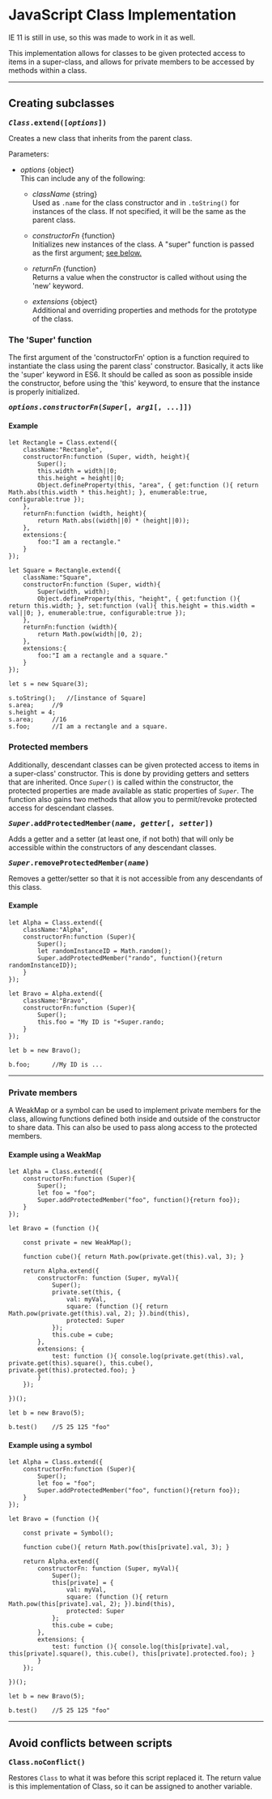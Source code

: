 # JavaScript Class Implementation

IE 11 is still in use, so this was made to work in it as well.

This implementation allows for classes to be given protected access to items in a super-class, and allows for private members to be accessed by methods within a class.

---

## Creating subclasses

**<samp style="background-color:transparent">*Class*.extend([*options*])</samp>**

Creates a new class that inherits from the parent class.

Parameters:
- *options* {object}  
This can include any of the following:
	
	- *className* {string}  
	Used as `.name` for the class constructor and in `.toString()` for instances of the class. If not specified, it will be the same as the parent class.
	
	- *constructorFn* {function}  
	Initializes new instances of the class. A "super" function is passed as the first argument; <a href="#user-content-super">see below.</a>
	
	- *returnFn* {function}  
	Returns a value when the constructor is called without using the 'new' keyword.
	
	- *extensions* {object}  
	Additional and overriding properties and methods for the prototype of the class.

### <span id="super">The 'Super' function</span>

The first argument of the 'constructorFn' option is a function required to instantiate the class using the parent class' constructor. Basically, it acts like the 'super' keyword in ES6. It should be called as soon as possible inside the constructor, before using the 'this' keyword, to ensure that the instance is properly initialized.

**<samp id="super">*options*.*constructorFn*(*Super*[, *arg1*[, ...]])</samp>**

#### Example

```
let Rectangle = Class.extend({
	className:"Rectangle",
	constructorFn:function (Super, width, height){
		Super();
		this.width = width||0;
		this.height = height||0;
		Object.defineProperty(this, "area", { get:function (){ return Math.abs(this.width * this.height); }, enumerable:true, configurable:true });
	},
	returnFn:function (width, height){
		return Math.abs((width||0) * (height||0));
	},
	extensions:{
		foo:"I am a rectangle."
	}
});

let Square = Rectangle.extend({
	className:"Square",
	constructorFn:function (Super, width){
		Super(width, width);
		Object.defineProperty(this, "height", { get:function (){ return this.width; }, set:function (val){ this.height = this.width = val||0; }, enumerable:true, configurable:true });
	},
	returnFn:function (width){
		return Math.pow(width||0, 2);
	},
	extensions:{
		foo:"I am a rectangle and a square."
	}
});

let s = new Square(3);

s.toString();	//[instance of Square]
s.area;		//9
s.height = 4;
s.area;		//16
s.foo;		//I am a rectangle and a square.

```

### Protected members

Additionally, descendant classes can be given protected access to items in a super-class' constructor. This is done by providing getters and setters that are inherited. Once <code>*Super*()</code> is called within the constructor, the protected properties are made available as static properties of <code>*Super*</code>. The function also gains two methods that allow you to permit/revoke protected access for descendant classes.

**<samp>*Super*.addProtectedMember(*name*, *getter*[, *setter*])</samp>**

Adds a getter and a setter (at least one, if not both) that will only be accessible within the constructors of any descendant classes.

**<samp>*Super*.removeProtectedMember(*name*)</samp>**

Removes a getter/setter so that it is not accessible from any descendants of this class.

#### Example

```
let Alpha = Class.extend({
	className:"Alpha",
	constructorFn:function (Super){
		Super();
		let randomInstanceID = Math.random();
		Super.addProtectedMember("rando", function(){return randomInstanceID});
	}
});

let Bravo = Alpha.extend({
	className:"Bravo",
	constructorFn:function (Super){
		Super();
		this.foo = "My ID is "+Super.rando;
	}
});

let b = new Bravo();

b.foo;		//My ID is ...

```


---

### Private members

A WeakMap or a symbol can be used to implement private members for the class, allowing functions defined both inside and outside of the constructor to share data. This can also be used to pass along access to the protected members.

#### Example using a WeakMap

```
let Alpha = Class.extend({
	constructorFn:function (Super){
		Super();
		let foo = "foo";
		Super.addProtectedMember("foo", function(){return foo});
	}
});

let Bravo = (function (){
	
	const private = new WeakMap();
	
	function cube(){ return Math.pow(private.get(this).val, 3); }
	
	return Alpha.extend({
		constructorFn: function (Super, myVal){
			Super();
			private.set(this, {
				val: myVal,
				square: (function (){ return Math.pow(private.get(this).val, 2); }).bind(this),
				protected: Super
			});
			this.cube = cube;
		},
		extensions: {
			test: function (){ console.log(private.get(this).val, private.get(this).square(), this.cube(), private.get(this).protected.foo); }
		}
	});
	
})();

let b = new Bravo(5);

b.test()	//5 25 125 "foo"
```

#### Example using a symbol

```
let Alpha = Class.extend({
	constructorFn:function (Super){
		Super();
		let foo = "foo";
		Super.addProtectedMember("foo", function(){return foo});
	}
});

let Bravo = (function (){
	
	const private = Symbol();
	
	function cube(){ return Math.pow(this[private].val, 3); }
	
	return Alpha.extend({
		constructorFn: function (Super, myVal){
			Super();
			this[private] = {
				val: myVal,
				square: (function (){ return Math.pow(this[private].val, 2); }).bind(this),
				protected: Super
			};
			this.cube = cube;
		},
		extensions: {
			test: function (){ console.log(this[private].val, this[private].square(), this.cube(), this[private].protected.foo); }
		}
	});
	
})();

let b = new Bravo(5);

b.test()	//5 25 125 "foo"
```


---

## Avoid conflicts between scripts

**<samp>Class.noConflict()</samp>**

Restores `Class` to what it was before this script replaced it. The return value is this implementation of Class, so it can be assigned to another variable.
